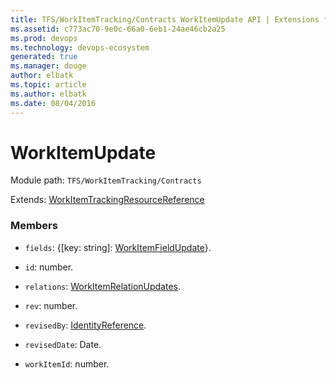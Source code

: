```yaml
---
title: TFS/WorkItemTracking/Contracts WorkItemUpdate API | Extensions for Visual Studio Team Services
ms.assetid: c773ac70-9e0c-66a0-6eb1-24ae46cb2a25
ms.prod: devops
ms.technology: devops-ecosystem
generated: true
ms.manager: douge
author: elbatk
ms.topic: article
ms.author: elbatk
ms.date: 08/04/2016
---
```


# WorkItemUpdate

Module path: `TFS/WorkItemTracking/Contracts`

Extends: [WorkItemTrackingResourceReference](../../../TFS/WorkItemTracking/Contracts/WorkItemTrackingResourceReference.md)

### Members

* `fields`: {[key: string]: [WorkItemFieldUpdate](../../../TFS/WorkItemTracking/Contracts/WorkItemFieldUpdate.md)}. 

* `id`: number. 

* `relations`: [WorkItemRelationUpdates](../../../TFS/WorkItemTracking/Contracts/WorkItemRelationUpdates.md). 

* `rev`: number. 

* `revisedBy`: [IdentityReference](../../../TFS/WorkItemTracking/Contracts/IdentityReference.md). 

* `revisedDate`: Date. 

* `workItemId`: number. 

